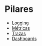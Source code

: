 # Pilares

* [Logging](./Logging.md)
* [Métricas](./Metricas.md)
* [Trazas](./Trazas.md)
* [Dashboards](./Dashboard.md)
